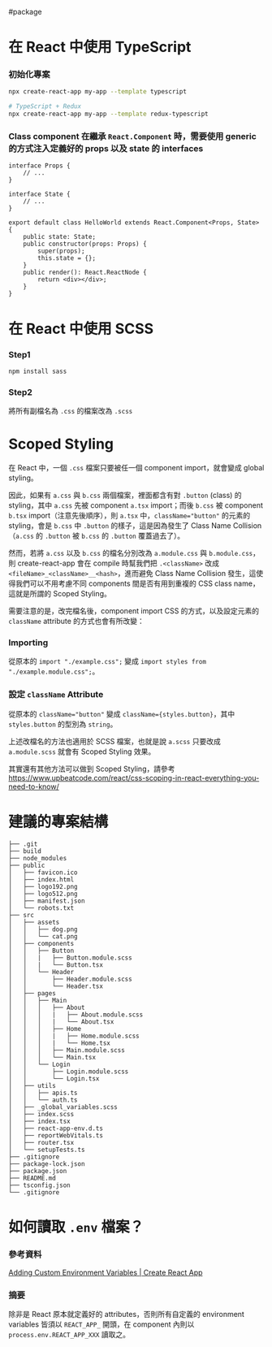 #package

# 在 React 中使用 TypeScript

### 初始化專案

```bash
npx create-react-app my-app --template typescript

# TypeScript + Redux
npx create-react-app my-app --template redux-typescript
```

### Class component 在繼承 `React.Component` 時，需要使用 generic 的方式注入定義好的 props 以及 state 的 interfaces

```tsx
interface Props {
    // ...
}

interface State {
    // ...
}

export default class HelloWorld extends React.Component<Props, State> {
    public state: State;
    public constructor(props: Props) {
        super(props);
        this.state = {};
    }
    public render(): React.ReactNode {
        return <div></div>;
    }
}
```

# 在 React 中使用 SCSS

### Step1

```bash
npm install sass
```

### Step2

將所有副檔名為 `.css` 的檔案改為 `.scss`

# Scoped Styling

在 React 中，一個 `.css` 檔案只要被任一個 component import，就會變成 global styling。

因此，如果有 `a.css` 與 `b.css` 兩個檔案，裡面都含有對 `.button` (class) 的 styling，其中 `a.css` 先被 component `a.tsx` import；而後 `b.css` 被 component `b.tsx` import（注意先後順序），則 `a.tsx` 中，`className="button"` 的元素的 styling，會是 `b.css` 中 `.button` 的樣子，這是因為發生了 Class Name Collision（`a.css` 的 `.button` 被 `b.css` 的 `.button` 覆蓋過去了）。

然而，若將 `a.css` 以及 `b.css` 的檔名分別改為 `a.module.css` 與 `b.module.css`，則 create-react-app 會在 compile 時幫我們把 `.<className>` 改成 `<fileName>_<className>__<hash>`，進而避免 Class Name Collision 發生，這使得我們可以不用考慮不同 components 間是否有用到重複的 CSS class name，這就是所謂的 Scoped Styling。

需要注意的是，改完檔名後，component import CSS 的方式，以及設定元素的 `className` attribute 的方式也會有所改變：

### Importing

從原本的 `import "./example.css";` 變成 `import styles from "./example.module.css";`。

### 設定 `className` Attribute

從原本的 `className="button"` 變成 `className={styles.button}`，其中 `styles.button` 的型別為 `string`。

上述改檔名的方法也適用於 SCSS 檔案，也就是說 `a.scss` 只要改成 `a.module.scss` 就會有 Scoped Styling 效果。

其實還有其他方法可以做到 Scoped Styling，請參考 <https://www.upbeatcode.com/react/css-scoping-in-react-everything-you-need-to-know/>

# 建議的專案結構

```plaintext
├── .git
├── build
├── node_modules
├── public
│   ├── favicon.ico
│   ├── index.html
│   ├── logo192.png
│   ├── logo512.png
│   ├── manifest.json
│   └── robots.txt
├── src
│   ├── assets
│   │   ├── dog.png
│   │   └── cat.png
│   ├── components
│   │   ├── Button
│   │   |   ├── Button.module.scss
│   │   |   └── Button.tsx
│   │   └── Header
│   │       ├── Header.module.scss
│   │       └── Header.tsx
│   ├── pages
│   │   ├── Main
│   │   │   ├── About
│   │   │   |   ├── About.module.scss
│   │   │   |   └── About.tsx
│   │   │   ├── Home
│   │   │   |   ├── Home.module.scss
│   │   │   |   └── Home.tsx
│   │   │   ├── Main.module.scss
│   │   │   └── Main.tsx
│   │   └── Login
│   │       ├── Login.module.scss
│   │       └── Login.tsx
│   ├── utils
│   │   ├── apis.ts
│   │   └── auth.ts
│   ├── _global_variables.scss
│   ├── index.scss
│   ├── index.tsx
│   ├── react-app-env.d.ts
│   ├── reportWebVitals.ts
│   ├── router.tsx
│   └── setupTests.ts
├── .gitignore
├── package-lock.json
├── package.json
├── README.md
├── tsconfig.json
└── .gitignore
```

# 如何讀取 `.env` 檔案？

### 參考資料

[Adding Custom Environment Variables | Create React App](https://create-react-app.dev/docs/adding-custom-environment-variables)

### 摘要

除非是 React 原本就定義好的 attributes，否則所有自定義的 environment variables 皆須以 `REACT_APP_` 開頭，在 component 內則以 `process.env.REACT_APP_XXX` 讀取之。
